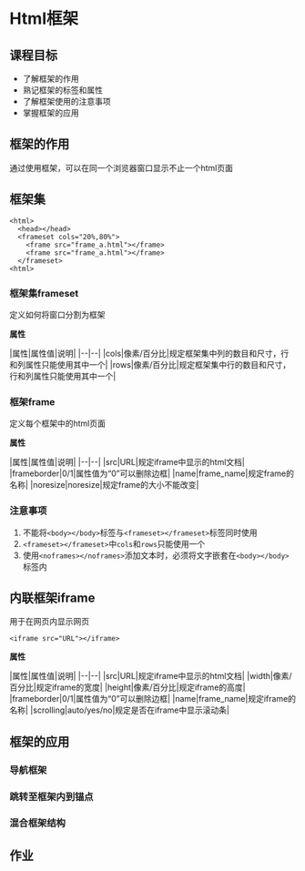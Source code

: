 # Html框架
## 课程目标
- 了解框架的作用
- 熟记框架的标签和属性
- 了解框架使用的注意事项
- 掌握框架的应用


## 框架的作用
通过使用框架，可以在同一个浏览器窗口显示不止一个html页面

## 框架集
```
<html>
  <head></head>
  <frameset cols="20%,80%">
    <frame src="frame_a.html"></frame>
    <frame src="frame_a.html"></frame>
  </frameset>
<html>
```
### 框架集frameset
定义如何将窗口分割为框架

**属性**

|属性|属性值|说明|
|--|--|
|cols|像素/百分比|规定框架集中列的数目和尺寸，行和列属性只能使用其中一个|
|rows|像素/百分比|规定框架集中行的数目和尺寸，行和列属性只能使用其中一个|

### 框架frame
定义每个框架中的html页面

**属性**

|属性|属性值|说明|
|--|--|
|src|URL|规定iframe中显示的html文档|
|frameborder|0/1|属性值为“0”可以删除边框|
|name|frame_name|规定frame的名称|
|noresize|noresize|规定frame的大小不能改变|

### 注意事项
1. 不能将`<body></body>`标签与`<frameset></frameset>`标签同时使用
2. `<frameset></frameset>`中`cols`和`rows`只能使用一个
3. 使用`<noframes></noframes>`添加文本时，必须将文字嵌套在`<body></body>`标签内

## 内联框架iframe
用于在网页内显示网页
```
<iframe src="URL"></iframe>
```

**属性**

|属性|属性值|说明|
|--|--|
|src|URL|规定iframe中显示的html文档|
|width|像素/百分比|规定iframe的宽度|
|height|像素/百分比|规定iframe的高度|
|frameborder|0/1|属性值为“0”可以删除边框|
|name|frame_name|规定iframe的名称|
|scrolling|auto/yes/no|规定是否在iframe中显示滚动条|

## 框架的应用
### 导航框架

### 跳转至框架内到锚点

### 混合框架结构

## 作业
